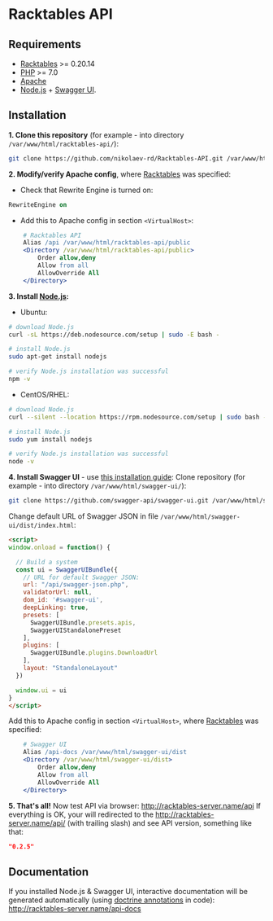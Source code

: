 # Racktables API

## Requirements

- [Racktables](https://github.com/RackTables/racktables) >= 0.20.14
- [PHP](https://github.com/php) >= 7.0
- [Apache](http://httpd.apache.org/)
- [Node.js](https://nodejs.org/) + [Swagger UI](https://github.com/swagger-api/swagger-ui).
  

## Installation

**1. Clone this repository** (for example - into directory `/var/www/html/racktables-api/`):
```bash
git clone https://github.com/nikolaev-rd/Racktables-API.git /var/www/html/racktables-api/
```
  
**2. Modify/verify Apache config**, where [Racktables](https://github.com/RackTables/racktables) was specified:
- Check that Rewrite Engine is turned on:
```apache
RewriteEngine on
```
- Add this to Apache config in section `<VirtualHost>`:
```apache
	# Racktables API
	Alias /api /var/www/html/racktables-api/public
	<Directory /var/www/html/racktables-api/public>
		Order allow,deny
		Allow from all
		AllowOverride All
	</Directory>
```
  
**3. Install [Node.js](https://nodejs.org/):**
- Ubuntu:
```bash
# download Node.js
curl -sL https://deb.nodesource.com/setup | sudo -E bash -

# install Node.js
sudo apt-get install nodejs

# verify Node.js installation was successful
npm -v
```
- CentOS/RHEL:
```bash
# download Node.js
curl --silent --location https://rpm.nodesource.com/setup | sudo bash -

# install Node.js
sudo yum install nodejs

# verify Node.js installation was successful
node -v
```
  
**4. Install Swagger UI** - use [this installation guide](https://swagger.io/docs/swagger-tools/#swagger-ui-documentation-29):
Clone repository (for example - into directory `/var/www/html/swagger-ui/`):
```bash
git clone https://github.com/swagger-api/swagger-ui.git /var/www/html/swagger-ui
```
Change default URL of Swagger JSON in file `/var/www/html/swagger-ui/dist/index.html`:
```html
<script>
window.onload = function() {

  // Build a system
  const ui = SwaggerUIBundle({
    // URL for default Swagger JSON:
    url: "/api/swagger-json.php",
    validatorUrl: null,
    dom_id: '#swagger-ui',
    deepLinking: true,
    presets: [
      SwaggerUIBundle.presets.apis,
      SwaggerUIStandalonePreset
    ],
    plugins: [
      SwaggerUIBundle.plugins.DownloadUrl
    ],
    layout: "StandaloneLayout"
  })

  window.ui = ui
}
</script>
```
Add this to Apache config in section `<VirtualHost>`, where [Racktables](https://github.com/RackTables/racktables) was specified:
```apache
	# Swagger UI
	Alias /api-docs /var/www/html/swagger-ui/dist
	<Directory /var/www/html/swagger-ui/dist>
		Order allow,deny
		Allow from all
		AllowOverride All
	</Directory>
```

**5. That's all!**
Now test API via browser: http://racktables-server.name/api
If everything is OK, your will redirected to the http://racktables-server.name/api/ (with trailing slash) and see API version, something like that:
```json
"0.2.5"
```
  
## Documentation
If you installed Node.js & Swagger UI, interactive documentation will be generated automatically (using [doctrine annotations](http://doctrine-common.readthedocs.org/en/latest/reference/annotations.html) in code): 
http://racktables-server.name/api-docs
